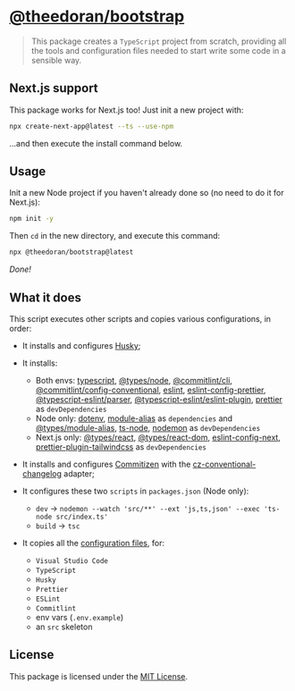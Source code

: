 # [@theedoran/bootstrap](https://github.com/theedoran/bootstrap)

> This package creates a `TypeScript` project from scratch, providing all the tools and configuration files needed to start write some code in a sensible way.

## Next.js support

This package works for Next.js too! Just init a new project with:

```bash
npx create-next-app@latest --ts --use-npm
```

...and then execute the install command below.

## Usage

Init a new Node project if you haven't already done so (no need to do it for Next.js):

```bash
npm init -y
```

Then `cd` in the new directory, and execute this command:

```bash
npx @theedoran/bootstrap@latest
```

_Done!_

## What it does

This script executes other scripts and copies various configurations, in order:

- It installs and configures [Husky](https://github.com/typicode/husky);
- It installs:

  - Both envs: [typescript](https://github.com/microsoft/TypeScript), [@types/node](https://github.com/DefinitelyTyped/DefinitelyTyped), [@commitlint/cli](https://github.com/conventional-changelog/commitlint), [@commitlint/config-conventional](https://github.com/conventional-changelog/commitlint), [eslint](https://github.com/eslint/eslint), [eslint-config-prettier](https://github.com/prettier/eslint-config-prettier), [@typescript-eslint/parser](https://github.com/typescript-eslint/typescript-eslint/tree/main/packages/parser), [@typescript-eslint/eslint-plugin](https://github.com/typescript-eslint/typescript-eslint/tree/main/packages/eslint-plugin), [prettier](https://github.com/prettier/prettier) as `devDependencies`
  - Node only: [dotenv](https://github.com/motdotla/dotenv), [module-alias](https://github.com/ilearnio/module-alias) as `dependencies` and [@types/module-alias](https://github.com/DefinitelyTyped/DefinitelyTyped/tree/master/types/module-alias), [ts-node](https://github.com/TypeStrong/ts-node), [nodemon](https://github.com/remy/nodemon) as `devDependencies`
  - Next.js only: [@types/react](https://github.com/DefinitelyTyped/DefinitelyTyped/tree/master/types/react), [@types/react-dom](https://github.com/DefinitelyTyped/DefinitelyTyped/tree/master/types/react-dom), [eslint-config-next](https://github.com/vercel/next.js/tree/canary/packages/eslint-config-next), [prettier-plugin-tailwindcss](https://github.com/tailwindlabs/prettier-plugin-tailwindcss) as `devDependencies`

- It installs and configures [Commitizen](https://github.com/commitizen/cz-cli) with the [cz-conventional-changelog](https://github.com/commitizen/cz-conventional-changelog) adapter;

- It configures these two `scripts` in `packages.json` (Node only):

  - `dev` -> `nodemon --watch 'src/**' --ext 'js,ts,json' --exec 'ts-node src/index.ts'`
  - `build` -> `tsc`

- It copies all the [configuration files](https://github.com/theedoran/bootstrap/tree/main/files), for:
  - `Visual Studio Code`
  - `TypeScript`
  - `Husky`
  - `Prettier`
  - `ESLint`
  - `Commitlint`
  - env vars (`.env.example`)
  - an `src` skeleton

## License

This package is licensed under the [MIT License](https://opensource.org/licenses/MIT).
